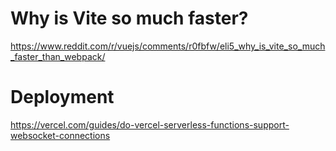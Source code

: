 # Why is Vite so much faster?
https://www.reddit.com/r/vuejs/comments/r0fbfw/eli5_why_is_vite_so_much_faster_than_webpack/
# Deployment
https://vercel.com/guides/do-vercel-serverless-functions-support-websocket-connections